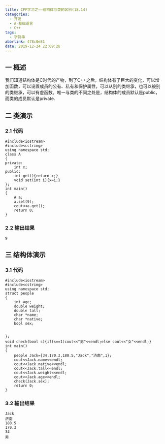```yaml
---
title: CPP学习之——结构体与类的区别(18.14)
categories:
  - 开发
  - A-基础语言
  - C++
tags:
  - 字符串
abbrlink: 478c0e81
date: 2019-12-24 22:09:28
---
```

## 一 概述

我们知道结构体是C时代的产物，到了C++之后，结构体有了巨大的变化，可以增加函数，可以设置成员的公有、私有和保护属性，可以从别的类继承，也可以被别的类继承，可以有虚函数。唯一与类的不同之处是，结构体的成员默认是public，而类的成员默认是private.  

<!--more-->

## 二  类演示

### 2.1 代码

```
#include<iostream>
#include<cstring>
using namespace std;
class A
{
private:
	int x;
public:
	int get(){return x;}
	void set(int i){x=i;}
};
int main()
{
	A a;
	a.set(9);
	cout<<a.get();
	return 0;
}

```

### 2.2 输出结果

```
9
```

## 三 结构体演示

### 3.1 代码

```
#include<iostream>
#include<cstring>
using namespace std;
struct people
{
	int age;
	double weight;
	double tall;
	char *name;
	char *native;
	bool sex;


};
void check(bool s){if(s==1)cout<<"男"<<endl;else cout<<"女"<<endl;}
int main()
{
	people Jack={34,170.3,180.5,"Jack","济南",1};
	cout<<Jack.name<<endl;
	cout<<Jack.native<<endl;
	cout<<Jack.tall<<endl;
	cout<<Jack.weight<<endl;
	cout<<Jack.age<<endl;
	check(Jack.sex);
	return 0;
}
```

### 3.2 输出结果

```
Jack
济南
180.5
170.3
34
男
```


